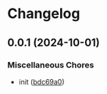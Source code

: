 # Changelog

## 0.0.1 (2024-10-01)


### Miscellaneous Chores

* init ([bdc69a0](https://github.com/phi-ag/setup-binaryen/commit/bdc69a0d91851fb8a616fd37f77136737851d9eb))
